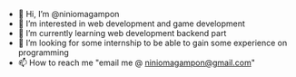 - 👋 Hi, I’m @niniomagampon
- 👀 I’m interested in web development and game development
- 🌱 I’m currently learning web development backend part
- 💞️ I’m looking for some internship to be able to gain some experience on programming
- 📫 How to reach me "email me @ niniomagampon@gmail.com"

<!---
niniomagampon/niniomagampon is a ✨ special ✨ repository because its `README.md` (this file) appears on your GitHub profile.
You can click the Preview link to take a look at your changes.
--->
